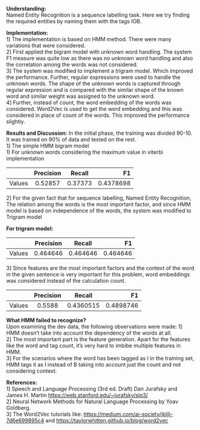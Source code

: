 **Understanding:**  
Named Entity Recognition is a sequence labelling task. Here we try finding the required entities
by naming them with the tags IOB.

**Implementation:**  
  1] The implementation is based on HMM method. There were many variations that were considered.  
  2] First applied the bigram model with unknown word handling. The system F1 measure was
quite low as there was no unknown word handling and also the correlation among the words
was not considered.  
  3] The system was modified to implement a trigram model. Which improved the performance.
Further, regular expressions were used to handle the unknown words. The shape of the
unknown words is captured through regular expression and is compared with the similar shape
of the known word and similar weight was assigned to the unknown word.  
  4] Further, instead of count, the word embedding of the words was considered. Word2Vec is
used to get the word embedding and this was considered in place of count of the words. This
improved the performance slightly.  

**Results and Discussion:**
In the initial phase, the training was divided 90-10. It was trained on 90% of data and tested on
the rest.  
  1] The simple HMM bigram model  
     1) For unknown words considering the maximum value in viterbi implementation  

||Precision|Recall|F1|
|---|:---:|:---:|---:|       
|Values| 0.52857 |0.37373| 0.4378698|

  2] For the given fact that for sequence labelling, Named Entity Recognition, The relation among
the words is the most important factor, and since HMM model is based on independence of the
words, the system was modified to Trigram model  

**For trigram model:**  

||Precision|Recall|F1|
|---|:---:|:---:|---:|
|Values|0.464646| 0.464646| 0.464646|

  3] Since features are the most important factors and the context of the word in the given
sentence is very important for this problem, word embeddings was considered instead of the
calculation count.  

||Precision| Recall| F1|
|---|:---:|:---:|---:|
|Values |0.5588 |0.4360515| 0.4898746|

**What HMM failed to recognize?**  
Upon examining the dev data, the following observations were made:
  1] HMM doesn’t take into account the dependency of the words at all.  
  2] The most important part is the feature generation. Apart for the features like the word and
tag count, it’s very hard to imbibe multiple features in HMM.  
  3] For the scenarios where the word has been tagged as I in the training set, HMM tags it as I
instead of B taking into account just the count and not considering context.  

**References:**  
  1] Speech and Language Processing (3rd ed. Draft) Dan Jurafsky and James H. Martin
https://web.stanford.edu/~jurafsky/slp3/  
  2] Neural Network Methods for Natural Language Processing by Yoav Goldberg.  
  3] The Word2Vec tutorials like: https://medium.com/ai-society/jkljlj-7d6e699895c4 and
   https://taylorwhitten.github.io/blog/word2vec  

